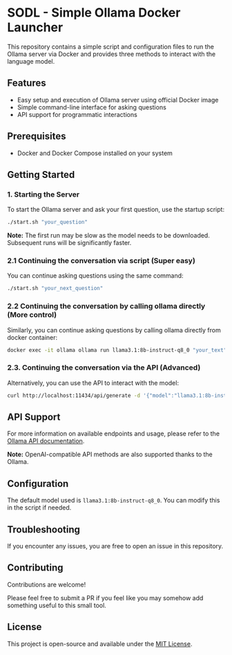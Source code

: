 # SODL - Simple Ollama Docker Launcher

This repository contains a simple script and configuration files to run the Ollama server via Docker and provides three methods to interact with the language model.

## Features

- Easy setup and execution of Ollama server using official Docker image
- Simple command-line interface for asking questions
- API support for programmatic interactions

## Prerequisites

- Docker and Docker Compose installed on your system

## Getting Started

### 1. Starting the Server

To start the Ollama server and ask your first question, use the startup script:

```bash
./start.sh "your_question"
```

**Note:** The first run may be slow as the model needs to be downloaded. Subsequent runs will be significantly faster.

### 2.1 Continuing the conversation via script (Super easy)

You can continue asking questions using the same command:

```bash
./start.sh "your_next_question"
```

### 2.2 Continuing the conversation by calling ollama directly (More control)

Similarly, you can continue asking questions by calling ollama directly from docker container:

```bash
docker exec -it ollama ollama run llama3.1:8b-instruct-q8_0 "your_text"
```

### 2.3. Continuing the conversation via the API (Advanced)

Alternatively, you can use the API to interact with the model:

```bash
curl http://localhost:11434/api/generate -d '{"model":"llama3.1:8b-instruct-q8_0", "prompt":"hi!"}'
```

## API Support

For more information on available endpoints and usage, please refer to the [Ollama API documentation](https://github.com/ollama/ollama/blob/main/docs/api.md).

**Note:** OpenAI-compatible API methods are also supported thanks to the Ollama.

## Configuration

The default model used is `llama3.1:8b-instruct-q8_0`. You can modify this in the script if needed.

## Troubleshooting

If you encounter any issues, you are free to open an issue in this repository.

## Contributing

Contributions are welcome! 

Please feel free to submit a PR if you feel like you may somehow add something useful to this small tool.

## License

This project is open-source and available under the [MIT License](LICENSE).
